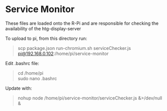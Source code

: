 # Service Monitor

These files are loaded onto the R-Pi and are responsible for checking the availability of the htg-display-server

To upload to pi, from this directory run:
> scp package.json run-chromium.sh serviceChecker.js pi@192.168.0.102:/home/pi/service-monitor

Edit .bashrc file:
> cd /home/pi \
> sudo nano .bashrc

Update with:
> nohup node /home/pi/service-monitor/serviceChecker.js &>/dev/null &
